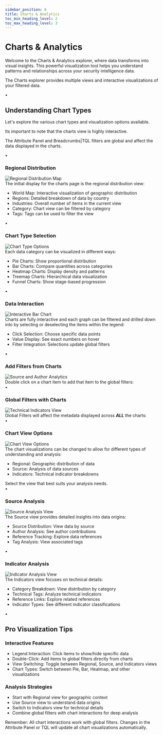 ```yaml
---
sidebar_position: 6
title: Charts & Analytics
toc_min_heading_level: 2
toc_max_heading_level: 3
---
```


<div className="text-center">
  <h1 className="text-4xl font-bold mb-4">Charts & Analytics</h1>
</div>

<div className="text-center mb-12">
  <p className="text-xl text-gray-600 max-w-3xl mx-auto mb-4">
    Welcome to the Charts & Analytics explorer, where data transforms into visual insights. This powerful visualization tool helps you understand patterns and relationships across your security intelligence data.
  </p>
  <p className="text-xl italic text-gray-600 max-w-3xl mx-auto">
    The Charts explorer provides multiple views and interactive visualizations of your filtered data.
  </p>
</div>

<div className="relative my-12">
  <div className="absolute inset-0 flex items-center" aria-hidden="true">
    <div className="w-full border-t border-gray-300" />
  </div>
  <div className="relative flex justify-center">
    <span className="bg-white px-3 text-base text-gray-500">•</span>
  </div>
</div>

## Understanding Chart Types

<p className="text-lg mb-6">Let's explore the various chart types and visualization options available.</p>

<p className="text-lg mb-6">
  Its important to note that the charts view is highly interactive.
</p>

<p className="text-lg mb-6 italic">
  The Attribute Panel and Breadcrumbs|TQL filters are global and affect the data displayed in the charts.
</p>

<div className="relative my-12">
  <div className="absolute inset-0 flex items-center" aria-hidden="true">
    <div className="w-full border-t border-gray-300" />
  </div>
  <div className="relative flex justify-center">
    <span className="bg-white px-3 text-base text-gray-500">•</span>
  </div>
</div>

### Regional Distribution

<div className="my-6 flex justify-center">
  <img 
    src="/truss-docs/img/18 - Charts - Regional.png"
    alt="Regional Distribution Map"
    className="rounded-lg shadow-lg max-h-[500px] object-contain" 
  />
</div>

<div className="mb-8 text-lg">
  The initial display for the charts page is the regional distribution view:
  <ul className="list-disc pl-6 my-4">
    <li><span className="font-semibold">World Map:</span> Interactive visualization of geographic distribution</li>
    <li><span className="font-semibold">Regions:</span> Detailed breakdown of data by country</li>
    <li><span className="font-semibold">Industries:</span> Overall number of items in the current view</li>
    <li><span className="font-semibold">Category:</span> Chart view can be filtered by category</li>
    <li><span className="font-semibold">Tags:</span> Tags can be used to filter the view</li>
  </ul>
</div>

<div className="relative my-12">
  <div className="absolute inset-0 flex items-center" aria-hidden="true">
    <div className="w-full border-t border-gray-300" />
  </div>
  <div className="relative flex justify-center">
    <span className="bg-white px-3 text-base text-gray-500">•</span>
  </div>
</div>

### Chart Type Selection

<div className="my-6 flex justify-center">
  <img 
    src="/truss-docs/img/19 - Charts - Graph Pull Down.png"
    alt="Chart Type Options"
    className="rounded-lg shadow-lg max-h-[500px] object-contain" 
  />
</div>

<div className="mb-8 text-lg">
  Each data category can be visualized in different ways:
  <ul className="list-disc pl-6 my-4">
    <li><span className="font-semibold">Pie Charts:</span> Show proportional distribution</li>
    <li><span className="font-semibold">Bar Charts:</span> Compare quantities across categories</li>
    <li><span className="font-semibold">Heatmap Charts:</span> Display density and patterns</li>
    <li><span className="font-semibold">Treemap Charts:</span> Hierarchical data visualization</li>
    <li><span className="font-semibold">Funnel Charts:</span> Show stage-based progression</li>
  </ul>
</div>

<div className="relative my-12">
  <div className="absolute inset-0 flex items-center" aria-hidden="true">
    <div className="w-full border-t border-gray-300" />
  </div>
  <div className="relative flex justify-center">
    <span className="bg-white px-3 text-base text-gray-500">•</span>
  </div>
</div>

### Data Interaction

<div className="my-6 flex justify-center">
  <img 
    src="/truss-docs/img/20 - Charts - Change views.png"
    alt="Interactive Bar Chart"
    className="rounded-lg shadow-lg max-h-[500px] object-contain" 
  />
</div>

<div className="mb-8 text-lg">
  Charts are fully interactive and each graph can be filtered and drilled down into by selecting or deselecting the items within the legend:
  <ul className="list-disc pl-6 my-4">
    <li><span className="font-semibold">Click Selection:</span> Choose specific data points</li>
    <li><span className="font-semibold">Value Display:</span> See exact numbers on hover</li>
    <li><span className="font-semibold">Filter Integration:</span> Selections update global filters</li>
  </ul>
</div>

<div className="relative my-12">
  <div className="absolute inset-0 flex items-center" aria-hidden="true">
    <div className="w-full border-t border-gray-300" />
  </div>
  <div className="relative flex justify-center">
    <span className="bg-white px-3 text-base text-gray-500">•</span>
  </div>
</div>

### Add Filters from Charts

<div className="my-6 flex justify-center">
  <img 
    src="/truss-docs/img/21 - Charts - Filter from Chart.png"
    alt="Source and Author Analytics"
    className="rounded-lg shadow-lg max-h-[500px] object-contain" 
  />
</div>

<div className="mb-8 text-lg">
  Double click on a chart item to add that item to the global filters:
</div>

<div className="relative my-12">
  <div className="absolute inset-0 flex items-center" aria-hidden="true">
    <div className="w-full border-t border-gray-300" />
  </div>
  <div className="relative flex justify-center">
    <span className="bg-white px-3 text-base text-gray-500">•</span>
  </div>
</div>

### Global Filters with Charts

<div className="my-6 flex justify-center">
  <img 
    src="/truss-docs/img/22 - Charts - With new filter.png"
    alt="Technical Indicators View"
    className="rounded-lg shadow-lg max-h-[500px] object-contain" 
  />
</div>

<div className="mb-8 text-lg">
  Global Filters will affect the metadata displayed across <i><b>ALL</b></i> the charts:
</div>

<div className="relative my-12">
  <div className="absolute inset-0 flex items-center" aria-hidden="true">
    <div className="w-full border-t border-gray-300" />
  </div>
  <div className="relative flex justify-center">
    <span className="bg-white px-3 text-base text-gray-500">•</span>
  </div>
</div>

### Chart View Options

<div className="my-6 flex justify-center">
  <img 
    src="/truss-docs/img/23 - Charts - Change Chart Types.png"
    alt="Chart View Options"
    className="rounded-lg shadow-lg max-h-[500px] object-contain" 
  />
</div>

<div className="mb-8 text-lg">
  The chart visualizations can be changed to allow for different types of understanding and analysis:
  <ul className="list-disc pl-6 my-4">
    <li><span className="font-semibold">Regional:</span> Geographic distribution of data</li>
    <li><span className="font-semibold">Source:</span> Analysis of data sources</li>
    <li><span className="font-semibold">Indicators:</span> Technical indicator breakdowns</li>
  </ul>
  Select the view that best suits your analysis needs.
</div>

<div className="relative my-12">
  <div className="absolute inset-0 flex items-center" aria-hidden="true">
    <div className="w-full border-t border-gray-300" />
  </div>
  <div className="relative flex justify-center">
    <span className="bg-white px-3 text-base text-gray-500">•</span>
  </div>
</div>

### Source Analysis

<div className="my-6 flex justify-center">
  <img 
    src="/truss-docs/img/24 - Charts - Source Charts.png"
    alt="Source Analysis View"
    className="rounded-lg shadow-lg max-h-[500px] object-contain" 
  />
</div>

<div className="mb-8 text-lg">
  The Source view provides detailed insights into data origins:
  <ul className="list-disc pl-6 my-4">
    <li><span className="font-semibold">Source Distribution:</span> View data by source</li>
    <li><span className="font-semibold">Author Analysis:</span> See author contributions</li>
    <li><span className="font-semibold">Reference Tracking:</span> Explore data references</li>
    <li><span className="font-semibold">Tag Analysis:</span> View associated tags</li>
  </ul>
</div>

<div className="relative my-12">
  <div className="absolute inset-0 flex items-center" aria-hidden="true">
    <div className="w-full border-t border-gray-300" />
  </div>
  <div className="relative flex justify-center">
    <span className="bg-white px-3 text-base text-gray-500">•</span>
  </div>
</div>

### Indicator Analysis

<div className="my-6 flex justify-center">
  <img 
    src="/truss-docs/img/25 - Charts - Indicator Charts.png"
    alt="Indicator Analysis View"
    className="rounded-lg shadow-lg max-h-[500px] object-contain" 
  />
</div>

<div className="mb-8 text-lg">
  The Indicators view focuses on technical details:
  <ul className="list-disc pl-6 my-4">
    <li><span className="font-semibold">Category Breakdown:</span> View distribution by category</li>
    <li><span className="font-semibold">Technical Tags:</span> Analyze technical indicators</li>
    <li><span className="font-semibold">Reference Links:</span> Explore related references</li>
    <li><span className="font-semibold">Indicator Types:</span> See different indicator classifications</li>
  </ul>
</div>

<div className="relative my-12">
  <div className="absolute inset-0 flex items-center" aria-hidden="true">
    <div className="w-full border-t border-gray-300" />
  </div>
  <div className="relative flex justify-center">
    <span className="bg-white px-3 text-base text-gray-500">•</span>
  </div>
</div>

## Pro Visualization Tips

<div className="grid grid-cols-1 md:grid-cols-2 gap-6 my-8">
  <div className="bg-blue-50 p-6 rounded-lg shadow-md border border-green-100 my-6">
    <h3 className="text-xl font-bold mb-4 text-blue-800">Interactive Features</h3>
    <ul className="list-disc pl-6 space-y-2">
      <li><span className="font-semibold">Legend Interaction:</span> Click items to show/hide specific data</li>
      <li><span className="font-semibold">Double-Click:</span> Add items to global filters directly from charts</li>
      <li><span className="font-semibold">View Switching:</span> Toggle between Regional, Source, and Indicators views</li>
      <li><span className="font-semibold">Chart Types:</span> Switch between Pie, Bar, Heatmap, and other visualizations</li>
    </ul>
  </div>

  <div className="bg-blue-50 p-6 rounded-lg shadow-md border border-green-100 my-6">
    <h3 className="text-xl font-bold mb-4 text-blue-800">Analysis Strategies</h3>
    <ul className="list-disc pl-6 space-y-2">
      <li>Start with Regional view for geographic context</li>
      <li>Use Source view to understand data origins</li>
      <li>Switch to Indicators view for technical details</li>
      <li>Combine global filters with chart interactions for deep analysis</li>
    </ul>
  </div>
</div>

<div className="mt-12 p-6 bg-blue-50 rounded-lg shadow-md border border-blue-100 text-center">
  <p className="text-lg font-medium text-blue-800">
    Remember: All chart interactions work with global filters. Changes in the Attribute Panel or TQL will update all chart visualizations automatically.
  </p>
</div>